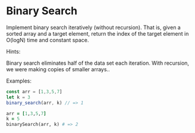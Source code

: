 # Binary Search

Implement binary search iteratively (without recursion).  That is, given a sorted array and a target element, return the index of the target element in O(logN) time and constant space.  

Hints: 

Binary search eliminates half of the data set each iteration.  With recursion, we were making copies of smaller arrays.. 


Examples:

```js
const arr = [1,3,5,7]
let k = 3
binary_search(arr, k) // => 1
```

```rb
arr = [1,3,5,7]
k = 5
binarySearch(arr, k) # => 2
```